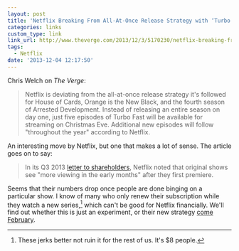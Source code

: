 ```yaml
---
layout: post
title: 'Netflix Breaking From All-At-Once Release Strategy with ‘Turbo Fast’'
categories: links
custom_type: link
link_url: http://www.theverge.com/2013/12/3/5170230/netflix-breaking-from-all-at-once-release-strategy-with-turbo-fast
tags:
  - Netflix
date: '2013-12-04 12:17:50'
---
```

Chris Welch on *The Verge*:

>Netflix is deviating from the all-at-once release strategy it's followed for House of Cards, Orange is the New Black, and the fourth season of Arrested Development. Instead of releasing an entire season on day one, just five episodes of Turbo Fast will be available for streaming on Christmas Eve. Additional new episodes will follow "throughout the year" according to Netflix.

An interesting move by Netflix, but one that makes a lot of sense. The article goes on to say: 

>In its Q3 2013 [letter to shareholders](http://files.shareholder.com/downloads/NFLX/2822396166x0x698481/ecfe1ab4-66f5-4e23-a64a-1ca025216e5e/Q313%20Earnings%20Letter%2010.21.13%2010.30am.pdf), Netflix noted that original shows see "more viewing in the early months" after they first premiere.

Seems that their numbers drop once people are done binging on a particular show. I know of many who only renew their subscription while they watch a new series,[^1] which can't be good for Netflix financially. We'll find out whether this is just an experiment, or their new strategy [come February](/2013/12/house-of-cards-returns-in-february/).

[^1]: These jerks better not ruin it for the rest of us. It's $8 people.